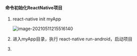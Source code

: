 #### 命令初始化ReactNative项目

1. react-native init myApp

   ![image-20210511215516140](https://tva1.sinaimg.cn/large/008i3skNly1gqety94z0dj30xi0dudjw.jpg)

2. 进入myApp目录，执行 react-native run-android，启动项目

3. 


